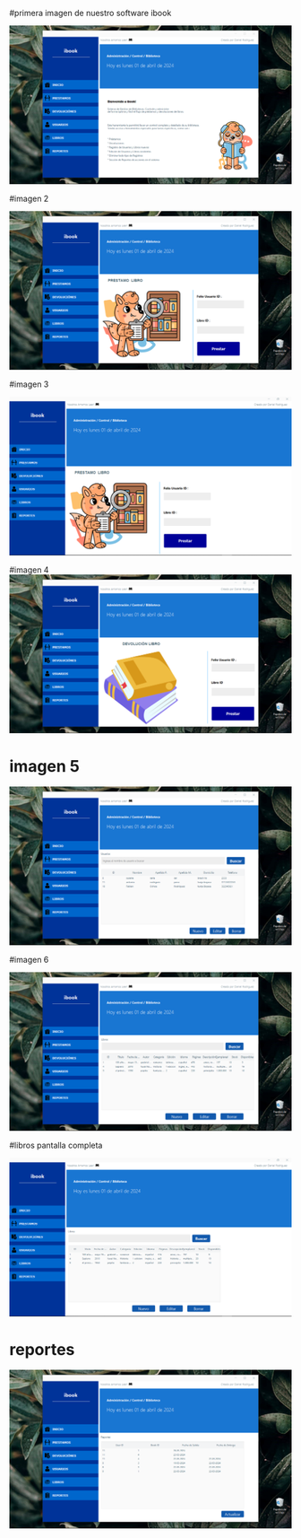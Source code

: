 #primera imagen de nuestro software ibook

![](https://github.com/DanielRodriguez9/Software-ibook/blob/master/Captura%20de%20pantalla%20(597).png)

#imagen 2

![](https://github.com/DanielRodriguez9/Software-ibook/blob/master/Captura%20de%20pantalla%20(600).png)

#imagen 3

![](https://github.com/DanielRodriguez9/Software-ibook/blob/master/Captura%20de%20pantalla%20(601).png)


#imagen 4 
![](https://github.com/DanielRodriguez9/Software-ibook/blob/master/Captura%20de%20pantalla%20(602).png)

# imagen 5

![](https://github.com/DanielRodriguez9/Software-ibook/blob/master/Captura%20de%20pantalla%20(604).png)

#imagen 6 

![](https://github.com/DanielRodriguez9/Software-ibook/blob/master/Captura%20de%20pantalla%20(606).png)

#libros pantalla completa

![](https://github.com/DanielRodriguez9/Software-ibook/blob/master/Captura%20de%20pantalla%20(607).png)

# reportes

![](https://github.com/DanielRodriguez9/Software-ibook/blob/master/Captura%20de%20pantalla%20(608).png)
